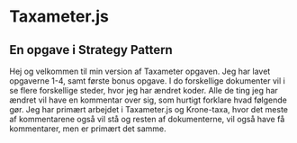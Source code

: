 # Taxameter.js
## En opgave i Strategy Pattern

Hej og velkommen til min version af Taxameter opgaven. Jeg har lavet opgaverne 1-4, samt første bonus opgave. I do forskellige dokumenter vil i se flere forskellige steder, hvor jeg har ændret koder. Alle de ting jeg har ændret vil have en kommentar over sig, som hurtigt forklare hvad følgende gør. Jeg har primært arbejdet i Taxameter.js og Krone-taxa, hvor det meste af kommentarene også vil stå og resten af dokumenterne, vil også have få kommentarer, men er primært det samme.
